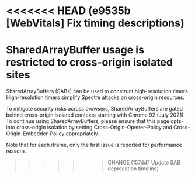 <<<<<<< HEAD   (e9535b [WebVitals] Fix timing descriptions)
=======
# SharedArrayBuffer usage is restricted to cross-origin isolated sites

SharedArrayBuffers (SABs) can be used to construct high-resolution timers. High-resolution timers simplify Spectre attacks on cross-origin resources.

To mitigate security risks across browsers, SharedArrayBuffers are gated behind cross-origin isolated contexts starting with Chrome 92 (July 2021). To continue using SharedArrayBuffers, please ensure that this page opts-into cross-origin isolation by setting Cross-Origin-Opener-Policy and Cross-Origin-Embedder-Policy appropriately.

Note that for each iframe, only the first issue is reported for performance reasons.
>>>>>>> CHANGE (157dd7 Update SAB deprecation timeline)
